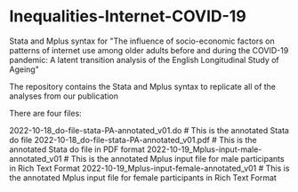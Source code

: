 # Inequalities-Internet-COVID-19
Stata and Mplus syntax for "The influence of socio-economic factors on patterns of internet use among older adults before and during the COVID-19 pandemic: A latent transition analysis of the English Longitudinal Study of Ageing"

The repository contains the Stata and Mplus syntax to replicate all of the analyses from our publication

There are four files:

2022-10-18_do-file-stata-PA-annotated_v01.do # This is the annotated Stata do file
2022-10-18_do-file-stata-PA-annotated_v01.pdf # This is the annotated Stata do file in PDF format
2022-10-19_Mplus-input-male-annotated_v01 # This is the annotated Mplus input file for male participants in Rich Text Format
2022-10-19_Mplus-input-female-annotated_v01 # This is the annotated Mplus input file for female participants in Rich Text Format
